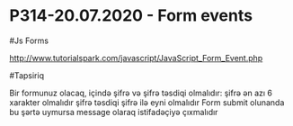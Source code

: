 # P314-20.07.2020 - Form events

#Js Forms

http://www.tutorialspark.com/javascript/JavaScript_Form_Event.php

#Tapsiriq

Bir formunuz olacaq, içində şifrə və şifrə təsdiqi olmalıdır: şifrə ən azı 6 xarakter olmalıdır şifrə təsdiqi şifrə ilə eyni olmalıdır Form submit olunanda bu şərtə uymursa message olaraq istifadəçiyə çıxmalıdır
